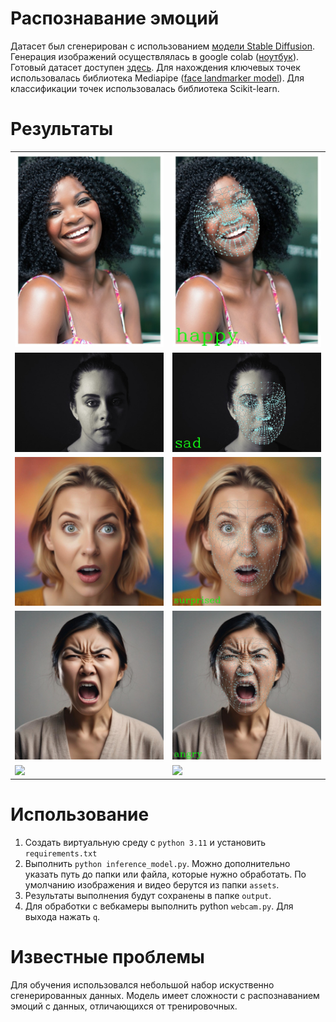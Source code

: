 # Распознавание эмоций
Датасет был сгенерирован с использованием [модели Stable Diffusion](https://huggingface.co/stabilityai/stable-diffusion-xl-base-1.0). Генерация изображений осуществлялась в google colab ([ноутбук](https://colab.research.google.com/drive/19e7sjE1R8dgxpzs7BU4_N6QO0UGVpAyp?usp=sharing)). Готовый датасет доступен [здесь](https://drive.google.com/drive/folders/1rg4Q_fYtbKaS6B2VZ6M0DcCgD9RLqqg5?usp=sharing). Для нахождения ключевых точек использовалась библиотека Mediapipe ([face landmarker model](https://developers.google.com/mediapipe/solutions/vision/face_landmarker#models)). Для классификации точек использовалась библиотека Scikit-learn.
# Результаты
<table>
  <tr>
    <td><img src="assets/smile-2072907_640.jpg" width=300></td>
    <td><img src="output/smile-2072907_640.jpg" width=300></td>
  </tr>
  <tr>
    <td><img src="assets/woman-1867127_640.jpg" width=300></td>
    <td><img src="output/woman-1867127_640.jpg" width=300></td>
  </tr>
  <tr>
    <td><img src="assets/surprised_2024-03-19 03_10_20.897183.jpg" width=300></td>
    <td><img src="output/surprised_2024-03-19 03_10_20.897183.jpg" width=300></td>
  </tr>
  <tr>
    <td><img src="assets/angry_2024-03-13 02_25_08.990517.jpg" width=300></td>
    <td><img src="output/angry_2024-03-13 02_25_08.990517.jpg" width=300></td>
  </tr>
  <tr>
    <td><img src="https://github.com/lethnis/emotion-recognition/assets/88483002/fdce6347-ae0a-4f01-8882-0b1c5de56a41" width=300></td>
    <td><img src="https://github.com/lethnis/emotion-recognition/assets/88483002/90e18f2b-d4c5-4bc0-8236-e0cba857ce57" width=300></td>
  </tr>
</table>

# Использование
1. Создать виртуальную среду с `python 3.11` и установить `requirements.txt`
2. Выполнить `python inference_model.py`. Можно дополнительно указать путь до папки или файла, которые нужно обработать. По умолчанию изображения и видео берутся из папки `assets`.
3. Результаты выполнения будут сохранены в папке `output`.
4. Для обработки с вебкамеры выполнить python `webcam.py`. Для выхода нажать `q`.

# Известные проблемы
Для обучения использовался небольшой набор искуственно сгенерированных данных. Модель имеет сложности с распознаванием эмоций с данных, отличающихся от тренировочных.
